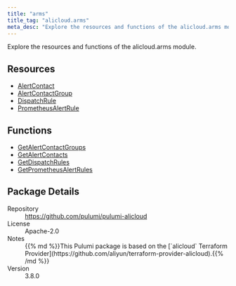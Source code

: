```yaml
---
title: "arms"
title_tag: "alicloud.arms"
meta_desc: "Explore the resources and functions of the alicloud.arms module."
---
```


<!-- WARNING: this file was generated by Pulumi Docs Generator. -->
<!-- Do not edit by hand unless you're certain you know what you are doing! -->

Explore the resources and functions of the alicloud.arms module.

<h2 id="resources">Resources</h2>
<ul class="api">
    <li><a href="alertcontact" title="AlertContact"><span class="symbol resource"></span>AlertContact</a></li>
    <li><a href="alertcontactgroup" title="AlertContactGroup"><span class="symbol resource"></span>AlertContactGroup</a></li>
    <li><a href="dispatchrule" title="DispatchRule"><span class="symbol resource"></span>DispatchRule</a></li>
    <li><a href="prometheusalertrule" title="PrometheusAlertRule"><span class="symbol resource"></span>PrometheusAlertRule</a></li>
</ul>

<h2 id="functions">Functions</h2>
<ul class="api">
    <li><a href="getalertcontactgroups" title="GetAlertContactGroups"><span class="symbol function"></span>GetAlertContactGroups</a></li>
    <li><a href="getalertcontacts" title="GetAlertContacts"><span class="symbol function"></span>GetAlertContacts</a></li>
    <li><a href="getdispatchrules" title="GetDispatchRules"><span class="symbol function"></span>GetDispatchRules</a></li>
    <li><a href="getprometheusalertrules" title="GetPrometheusAlertRules"><span class="symbol function"></span>GetPrometheusAlertRules</a></li>
</ul>

<h2 id="package-details">Package Details</h2>
<dl class="package-details">
	<dt>Repository</dt>
	<dd><a href="https://github.com/pulumi/pulumi-alicloud">https://github.com/pulumi/pulumi-alicloud</a></dd>
	<dt>License</dt>
	<dd>Apache-2.0</dd>
	<dt>Notes</dt>
	<dd>{{% md %}}This Pulumi package is based on the [`alicloud` Terraform Provider](https://github.com/aliyun/terraform-provider-alicloud).{{% /md %}}</dd>
	<dt>Version</dt>
	<dd>3.8.0</dd>
</dl>

